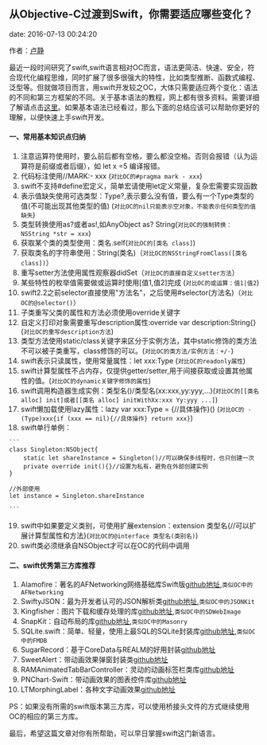 从Objective-C过渡到Swift，你需要适应哪些变化？
-----
date: 2016-07-13 00:24:20

作者：[卢静](https://github.com/orgs/HNQingyun/people/lujing666208)

最近一段时间研究了swift,swift语言相对OC而言，语法更简洁、快速、安全，符合现代化编程思维，同时扩展了很多很强大的特性，比如类型推断、函数式编程、泛型等。但就做项目而言，用swift开发较之OC，大体只需要适应两个变化：语法的不同和第三方框架的不同。关于基本语法的教程，网上都有很多资料。需要详细了解请点击[这里](http://wiki.jikexueyuan.com/project/swift/chapter2/chapter2.html)。如果基本语法已经看过，那么下面的总结应该可以帮助你更好的理解，以便快速上手swift开发。
#### 一、常用基本知识点归纳
 1. 注意运算符使用时，要么前后都有空格，要么都没空格。否则会报错（认为运算符是前缀或者后缀），如 let x =5 编译报错。
 2. 代码标注使用//MARK:- xxx (`对比OC的#pragma mark - xxx`)<!--more-->
 3. swift不支持#define宏定义，简单宏请使用let定义常量，复杂宏需要实现函数
 4. 表示值缺失使用可选类型：Type?,表示要么没有值，要么有一个Type类型的值(不可能出现其他类型的值) (`对比OC的nil只能表示空对象，不能表示任何类型的值缺失`)
 5. 类型转换使用as?或者as!,如AnyObject as? String(`对比OC的强制转换：NSString *str = xxx`)
 6. 获取某个类的类型使用：类名.self(`对比OC的[类名 class]`)
 7. 获取类名的字符串使用：String(类名)（`对比OC的NSStringFromClass([类名 class])`）
 8. 重写setter方法使用属性观察器didSet（`对比OC的直接自定义setter方法`）
 9. 某些特性的枚举值需要做或运算时使用[值1,值2]完成 (`对比OC的或运算：值1|值2`) 
 10. swift2.2之前selector直接使用"方法名"，之后使用#selector(方法名)（`对比OC的@selector()`）
 11. 子类重写父类的属性和方法必须使用override关键字
 12. 自定义打印对象需要重写description属性:override var description:String{}(`对比OC的重写description方法`)
 13. 类型方法使用static/class关键字来区分于实例方法，其中static修饰的类方法不可以被子类重写，class修饰的可以。(`对比OC的类方法/实例方法：+/-`)
 14. swift表示只读属性，使用常量属性：let xxx:Type (`对比OC的readonly属性`) 
 15. swift计算型属性不占内存，仅提供getter/setter,用于间接获取或设置其他属性的值。(`对比OC的dynamic关键字修饰的属性`)
 16. swift调用构造器生成实例：类型名()/类型名(xx:xxx,yy:yyy,...)(`对比OC的[[类名 alloc] init]或者[[类名 alloc] initWithXx:xxx Yy:yyy ...]`)
 17. swift懒加载使用lazy属性：lazy var xxx:Type = {//具体操作}() (`对比OC的 - (Type)xxx{if (xxx == nil){//具体操作} return xxx}`)
 18. swift单行单例：
 
 	```
 	class Singleton:NSObject{
 		static let shareInstance = Singleton()//可以确保多线程时，也只创建一次
 		private override init(){}//设置为私有，避免在外部创建实例
 	}
 	
 	//外部使用
 	let instance = Singleton.shareInstance
 	
 	``` 
 19. swift中如果要定义类别，可使用扩展extension：extension 类型名{//可以扩展计算型属性和方法}(`对比OC的@interface 类型名(类别名)`)
 20. swift类必须继承自NSObject才可以在OC的代码中调用

#### 二、swift优秀第三方库推荐
1. Alamofire：著名的AFNetworking网络基础库Swift版[github地址](https://github.com/Alamofire/Alamofire.git),`类似OC中的AFNetworking`
2. SwiftyJSON：最为开发者认可的JSON解析类[github地址](https://github.com/SwiftyJSON/SwiftyJSON.git),`类似OC中的JSONKit`
3. Kingfisher：图片下载和缓存处理的库[github地址](https://github.com/onevcat/Kingfisher.git),`类似OC中的SDWebImage`
4. SnapKit：自动布局的库[github地址](https://github.com/SnapKit/SnapKit.git),`类似OC中的Masonry`
5. SQLite.swift：简单、轻量，使用上最SQL的SQLite封装库[github地址](https://github.com/stephencelis/SQLite.swift.git),`类似OC中的FMDB`
6. SugarRecord：基于CoreData与REALM的好用封装[github地址](https://github.com/pepibumur/SugarRecord.git)
7. SweetAlert：带动画效果弹窗封装类[github地址](https://github.com/codestergit/SweetAlert-iOS.git)
8. RAMAnimatedTabBarController：灵动的动画标签栏类库[github地址](https://github.com/Ramotion/animated-tab-bar.git)
9. PNChart-Swift：带动画效果的图表控件库[github地址](https://github.com/kevinzhow/PNChart-Swift.git)
10. LTMorphingLabel：各种文字动画效果[github地址](https://github.com/lexrus/LTMorphingLabel.git)

PS：如果没有所需的swift版本第三方库，可以使用桥接头文件的方式继续使用OC的相应的第三方库。

最后，希望这篇文章对你有所帮助，可以早日掌握swift这门新语言。
